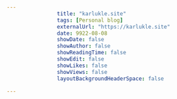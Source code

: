 ---
                title: "karlukle.site"
                tags: [Personal blog]
                externalUrl: "https://karlukle.site"
                date: 9922-08-08
                showDate: false
                showAuthor: false
                showReadingTime: false
                showEdit: false
                showLikes: false
                showViews: false
                layoutBackgroundHeaderSpace: false
                ---

